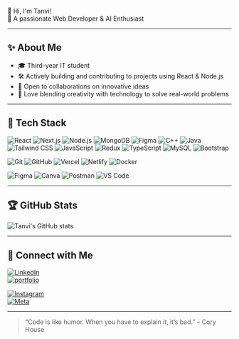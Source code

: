  👋 Hi, I'm Tanvi!  
🌱 A passionate Web Developer & AI Enthusiast

---

## ✨ About Me

- 🎓 Third-year IT student  
- 🛠 Actively building and contributing to projects using React & Node.js  
- 🤝 Open to collaborations on innovative ideas  
- 🚀 Love blending creativity with technology to solve real-world problems

---

## 🔧 Tech Stack

![React](https://img.shields.io/badge/-React-black?style=flat&logo=react)
![Next.js](https://img.shields.io/badge/-Next.js-black?style=flat&logo=next.js)
![Node.js](https://img.shields.io/badge/-Node.js-black?style=flat&logo=node.js)
![MongoDB](https://img.shields.io/badge/-MongoDB-black?style=flat&logo=mongodb)
![Figma](https://img.shields.io/badge/-Figma-black?style=flat&logo=figma)
![C++](https://img.shields.io/badge/-C++-black?style=flat&logo=c%2b%2b)
![Java](https://img.shields.io/badge/-Java-black?style=flat&logo=java)
![Tailwind CSS](https://img.shields.io/badge/-TailwindCSS-black?style=flat&logo=tailwind-css)
![JavaScript](https://img.shields.io/badge/-JavaScript-black?style=flat&logo=javascript)
![Redux](https://img.shields.io/badge/-Redux-black?style=flat&logo=redux)
![TypeScript](https://img.shields.io/badge/-TypeScript-black?style=flat&logo=typescript)
![MySQL](https://img.shields.io/badge/-MySQL-black?style=flat&logo=mysql)
![Bootstrap](https://img.shields.io/badge/-Bootstrap-black?style=flat&logo=bootstrap)

![Git](https://img.shields.io/badge/-Git-black?style=flat&logo=git)
![GitHub](https://img.shields.io/badge/-GitHub-black?style=flat&logo=github)
![Vercel](https://img.shields.io/badge/-Vercel-black?style=flat&logo=vercel)
![Netlify](https://img.shields.io/badge/-Netlify-black?style=flat&logo=netlify)
![Docker](https://img.shields.io/badge/-Docker-black?style=flat&logo=docker)

![Figma](https://img.shields.io/badge/-Figma-black?style=flat&logo=figma)
![Canva](https://img.shields.io/badge/-Canva-black?style=flat&logo=canva)
![Postman](https://img.shields.io/badge/-Postman-black?style=flat&logo=postman)
![VS Code](https://img.shields.io/badge/-VS%20Code-black?style=flat&logo=visual-studio-code)

---

## 🏆 GitHub Stats

![Tanvi's GitHub stats](https://github-readme-stats.vercel.app/api?username=tanvisandbhor&show_icons=true&theme=radical)

---

## 🔗 Connect with Me

[![LinkedIn](https://img.shields.io/badge/-LinkedIn-blue?style=flat&logo=linkedin)](https://linkedin.com/in/tanvi-sandbhor)  
[![portfolio](https://img.shields.io/badge/-portfolio-blue?style=flat&logo=portfolio)]([https://linkedin.com/in/tanvi-sandbhor](https://tanvi-sandbhor-portfolio-4xis.vercel.app/))  

[![Instagram](https://img.shields.io/badge/-Instagram-purple?style=flat&logo=instagram)](https://instagram.com/txnvviiii_)  
[![Meta](https://img.shields.io/badge/-Meta-000000?style=flat&logo=meta)](https://www.facebook.com/yourusername)

---

> “Code is like humor. When you have to explain it, it’s bad.” – Cory House
